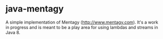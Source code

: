 # java-mentagy
A simple implementation of Mentagy (http://www.mentagy.com). It's a work in progress and is meant to be a play area for using lambdas and streams in Java 8.
